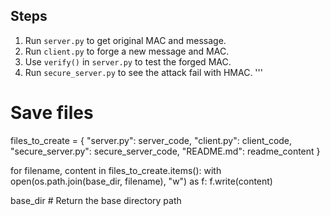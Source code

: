 ## Steps

1. Run `server.py` to get original MAC and message.
2. Run `client.py` to forge a new message and MAC.
3. Use `verify()` in `server.py` to test the forged MAC.
4. Run `secure_server.py` to see the attack fail with HMAC.
   '''

# Save files

files_to_create = {
"server.py": server_code,
"client.py": client_code,
"secure_server.py": secure_server_code,
"README.md": readme_content
}

for filename, content in files_to_create.items():
with open(os.path.join(base_dir, filename), "w") as f:
f.write(content)

base_dir # Return the base directory path
